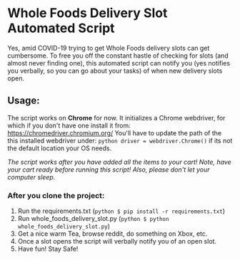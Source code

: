 # Whole Foods Delivery Slot Automated Script

Yes, amid COVID-19 trying to get Whole Foods delivery slots can get cumbersome. To free you off the constant hastle of checking for slots (and almost never finding one), this automated script can notify you (yes notifies you verbally, so you can go about your tasks) of when new delivery slots open.


## Usage:
The script works on **Chrome** for now. 
It initializes a Chrome webdriver, for which if you don't have one install it from: https://chromedriver.chromium.org/
You'll have to update the path of the this installed webdriver under: ```python driver = webdriver.Chrome()``` if its not the default location your OS needs. 

_The script works after you have added all the items to your cart! Note, have your cart ready before running this script! Also, please don't let your computer sleep._

### After you clone the project:
1. Run the requirements.txt (```python $ pip install -r requirements.txt```)
2. Run whole_foods_delivery_slot.py (```python $ python whole_foods_delivery_slot.py```)
3. Get a nice warm Tea, browse reddit, do something on Xbox, etc.
4. Once a slot opens the script will verbally notify you of an open slot.
5. Have fun! Stay Safe!
